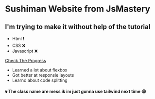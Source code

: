 # Sushiman Website from JsMastery

## I'm trying to make it without help of the tutorial

- Html ❗
- CSS ❌
- Javascript ❌

[Check The Progress](https://shushi-man-website.vercel.app/)

- Learned a lot about flexbox
- Got better at responsie layouts
- Learnd about code splitting

#### 💀 The class name are mess ik im just gonna use tailwind next time 😭

